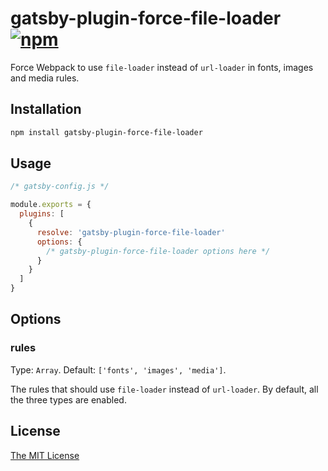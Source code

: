# gatsby-plugin-force-file-loader [![npm][1]][2]

Force Webpack to use `file-loader` instead of `url-loader` in fonts, images and
media rules.

## Installation

```sh
npm install gatsby-plugin-force-file-loader
```

## Usage

```js
/* gatsby-config.js */

module.exports = {
  plugins: [
    {
      resolve: 'gatsby-plugin-force-file-loader'
      options: {
        /* gatsby-plugin-force-file-loader options here */
      }
    }
  ]
}
```

## Options

### rules

Type: `Array`. Default: `['fonts', 'images', 'media']`.

The rules that should use `file-loader` instead of `url-loader`. By default, all
the three types are enabled.

## License

[The MIT License][license]

[1]: https://img.shields.io/npm/v/gatsby-plugin-force-file-loader
[2]: https://www.npmjs.com/package/gatsby-plugin-force-file-loader
[license]: ./LICENSE
